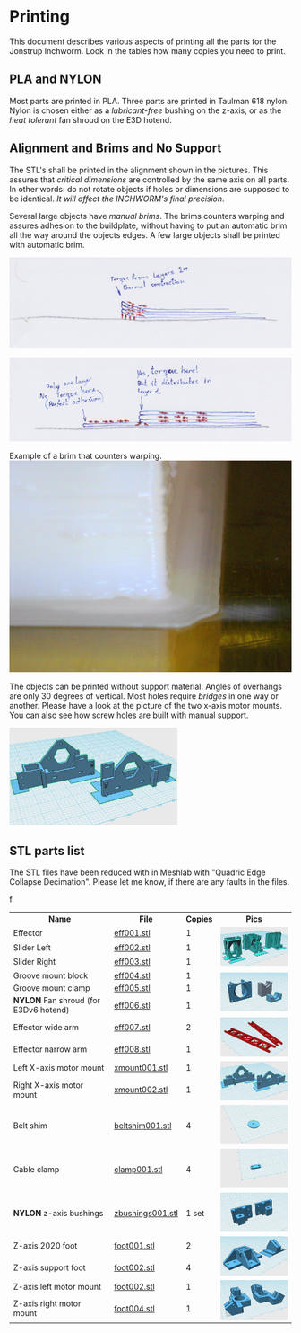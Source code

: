 # Printing
This document describes various aspects of printing all the parts for the Jonstrup Inchworm. Look in the tables how 
many copies you need to print.

## PLA and NYLON
Most parts are printed in PLA. Three parts are printed in Taulman 618 nylon. Nylon is chosen either 
as a _lubricant-free_ bushing on the z-axis, or as the _heat tolerant_ fan shroud on the E3D hotend. 

## Alignment and Brims and No Support 
The STL's shall be printed in the alignment shown in the pictures. This assures that _critical dimensions_ 
are controlled by the same axis on all parts. In other words: do not rotate objects if holes or dimensions 
are supposed to be identical. _It will affect the INCHWORM's final precision_. 

Several large objects have _manual brims_. The brims counters warping and assures adhesion to the 
buildplate, without having to put an automatic brim all the way around the objects edges. A few large 
objects shall be printed with automatic brim.

![without a brim](/pics/print_adh001.png) 

![with a 1-layer brim - manual or automatic](/pics/print_adh002.png)

Example of a brim that counters warping.
![brim](/pics/brim.png)

The objects can be printed without support material. Angles of overhangs are only 30 degrees of vertical. Most
holes require _bridges_ in one way or another. Please have a look at the picture of the two x-axis motor mounts. You can also see how screw holes are built with manual support.

<img src="/pics/stl_xaxis_motor_001.png" width="300">

## STL parts list

The STL files have been reduced with in Meshlab with "Quadric Edge Collapse Decimation". Please let me know, if there are any faults in the files.

<table>
  <tr>
    <th>Name</th>
    <th>File</th>
    <th>Copies</th>
    <th>Pics</th>
  </tr>
  <tr>
    <td>Effector</td>
    <td><a href="/stl/eff001.stl">eff001.stl</a></td>
    <td>1</td>
    <td rowspan="3"><img src="/pics/stl_eff_sli_001.png" width="200"></img></td>
  </tr>
  <tr>
    <td>Slider Left</td>
    <td><a href="/stl/eff002.stl">eff002.stl</a></td>
    <td>1</td>
  </tr>
  <tr>
    <td>Slider Right</td>
    <td><a href="/stl/eff003.stl">eff003.stl</a></td>
    <td>1</td>
  </tr>
  <tr>
    <td>Groove mount block</td>
    <td><a href="/stl/eff004.stl">eff004.stl</a></td>
    <td>1</td>
    <td rowspan="3"><img src="/pics/stl_eff_groovemount_fanshroud_001.png" width="200"></img></td>
  </tr>
  <tr>
    <td>Groove mount clamp</td>
    <td><a href="/stl/eff005.stl">eff005.stl</a></td>
    <td>1</td>
  </tr>
  <tr>
    <td><B>NYLON</B> Fan shroud (for E3Dv6 hotend)</td>
    <td><a href="/stl/eff006.stl">eff006.stl</a></td>
    <td>1</td>
  </tr>
  <tr>
    <td>Effector wide arm</td>
    <td><a href="/stl/eff007.stl">eff007.stl</a></td>
    <td>2</td>
    <td rowspan="2"><img src="/pics/stl_eff_arms.png" width="200"></img></td>
  </tr>
  <tr>
    <td>Effector narrow arm</td>
    <td><a href="/stl/eff008.stl">eff008.stl</a></td>
    <td>1</td>
  </tr>
  <tr>
    <td>Left X-axis motor mount</td>
    <td><a href="/stl/xmount001.stl">xmount001.stl</a></td>
    <td>1</td>
    <td rowspan="2"><img src="/pics/stl_xaxis_motor_001.png" width="200"></img></td>
  </tr>
  <tr>
    <td>Right X-axis motor mount</td>
    <td><a href="/stl/xmount002.stl">xmount002.stl</a></td>
    <td>1</td>
  </tr>
  <tr>
    <td>Belt shim</td>
    <td><a href="/stl/beltshim001.stl">beltshim001.stl</a></td>
    <td>4</td>
    <td><img src="/pics/stl_belt_shim_001.png" width="200"></img></td>
  </tr>
  <tr>
    <td>Cable clamp</td>
    <td><a href="/stl/clamp001.stl">clamp001.stl</a></td>
    <td>4</td>
    <td><img src="/pics/stl_cableclamp_001.png" width="200"></img></td>
  </tr>
  <tr>
    <td><B>NYLON</B> z-axis bushings</td>
    <td><a href="/stl/zbushings001.stl">zbushings001.stl</a></td>
    <td>1 set</td>
    <td><img src="/pics/stl_nylon_zaxis_bushing_001.png" width="200"></img></td>
  </tr>
  <tr>
    <td>Z-axis 2020 foot</td>
    <td><a href="/stl/foot001.stl">foot001.stl</a></td>
    <td>2</td>f
    <td rowspan="2"><img src="/pics/stl_foot_supp_001.png" width="200"></img></td>
  </tr>
  <tr>
    <td>Z-axis support foot</td>
    <td><a href="/stl/foot002.stl">foot002.stl</a></td>
    <td>4</td>
  </tr>
  <tr>
    <td>Z-axis left motor mount</td>
    <td><a href="/stl/foot003.stl">foot002.stl</a></td>
    <td>1</td>
    <td rowspan="2"><img src="/pics/stl_zaxis_motor_001.png" width="200"></img></td>
  </tr>
  <tr>
    <td>Z-axis right motor mount</td>
    <td><a href="/stl/foot004.stl">foot004.stl</a></td>
    <td>1</td>
  </tr>
</table>


